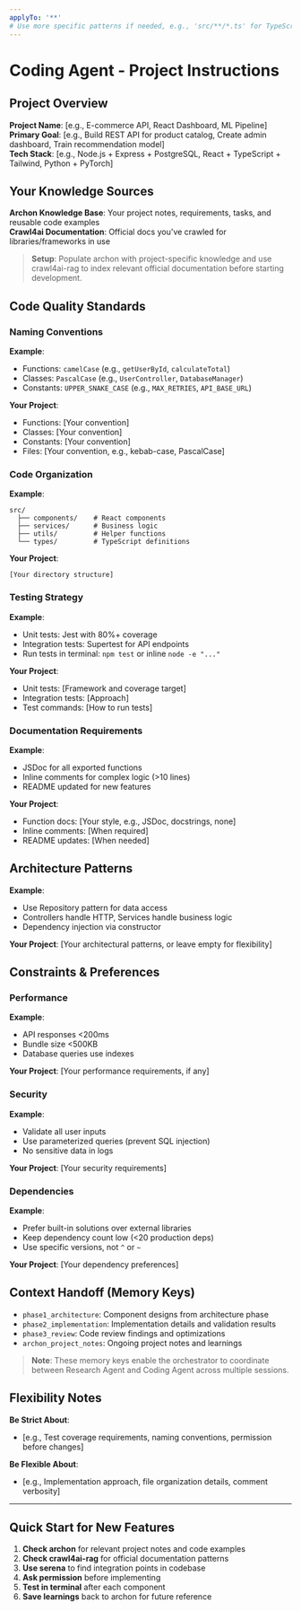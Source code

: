 ```yaml
---
applyTo: '**'
# Use more specific patterns if needed, e.g., 'src/**/*.ts' for TypeScript in src/
---
```


# Coding Agent - Project Instructions

## Project Overview
<!-- Provide high-level context about this project -->

**Project Name**: [e.g., E-commerce API, React Dashboard, ML Pipeline]  
**Primary Goal**: [e.g., Build REST API for product catalog, Create admin dashboard, Train recommendation model]  
**Tech Stack**: [e.g., Node.js + Express + PostgreSQL, React + TypeScript + Tailwind, Python + PyTorch]

## Your Knowledge Sources
<!-- These are referenced by the coding agent for validation -->

**Archon Knowledge Base**: Your project notes, requirements, tasks, and reusable code examples  
**Crawl4ai Documentation**: Official docs you've crawled for libraries/frameworks in use  

> **Setup**: Populate archon with project-specific knowledge and use crawl4ai-rag to index relevant official documentation before starting development.

## Code Quality Standards

### Naming Conventions
**Example**: 
- Functions: `camelCase` (e.g., `getUserById`, `calculateTotal`)
- Classes: `PascalCase` (e.g., `UserController`, `DatabaseManager`)
- Constants: `UPPER_SNAKE_CASE` (e.g., `MAX_RETRIES`, `API_BASE_URL`)

**Your Project**:
- Functions: [Your convention]
- Classes: [Your convention]
- Constants: [Your convention]
- Files: [Your convention, e.g., kebab-case, PascalCase]

### Code Organization
**Example**:
```
src/
  ├── components/    # React components
  ├── services/      # Business logic
  ├── utils/         # Helper functions
  └── types/         # TypeScript definitions
```

**Your Project**:
```
[Your directory structure]
```

### Testing Strategy
**Example**: 
- Unit tests: Jest with 80%+ coverage
- Integration tests: Supertest for API endpoints
- Run tests in terminal: `npm test` or inline `node -e "..."`

**Your Project**:
- Unit tests: [Framework and coverage target]
- Integration tests: [Approach]
- Test commands: [How to run tests]

### Documentation Requirements
**Example**: 
- JSDoc for all exported functions
- Inline comments for complex logic (>10 lines)
- README updated for new features

**Your Project**:
- Function docs: [Your style, e.g., JSDoc, docstrings, none]
- Inline comments: [When required]
- README updates: [When needed]

## Architecture Patterns
<!-- Optional: Only fill if you have specific patterns to enforce -->

**Example**:
- Use Repository pattern for data access
- Controllers handle HTTP, Services handle business logic
- Dependency injection via constructor

**Your Project**:
[Your architectural patterns, or leave empty for flexibility]

## Constraints & Preferences

### Performance
**Example**: 
- API responses <200ms
- Bundle size <500KB
- Database queries use indexes

**Your Project**:
[Your performance requirements, if any]

### Security
**Example**:
- Validate all user inputs
- Use parameterized queries (prevent SQL injection)
- No sensitive data in logs

**Your Project**:
[Your security requirements]

### Dependencies
**Example**:
- Prefer built-in solutions over external libraries
- Keep dependency count low (<20 production deps)
- Use specific versions, not `^` or `~`

**Your Project**:
[Your dependency preferences]

## Context Handoff (Memory Keys)
<!-- Used by coding agent to store/retrieve state between phases -->

- `phase1_architecture`: Component designs from architecture phase
- `phase2_implementation`: Implementation details and validation results  
- `phase3_review`: Code review findings and optimizations
- `archon_project_notes`: Ongoing project notes and learnings

> **Note**: These memory keys enable the orchestrator to coordinate between Research Agent and Coding Agent across multiple sessions.

## Flexibility Notes
<!-- Guidance for agent on when to be flexible vs. strict -->

**Be Strict About**:
- [e.g., Test coverage requirements, naming conventions, permission before changes]

**Be Flexible About**:
- [e.g., Implementation approach, file organization details, comment verbosity]

---

## Quick Start for New Features

1. **Check archon** for relevant project notes and code examples
2. **Check crawl4ai-rag** for official documentation patterns
3. **Use serena** to find integration points in codebase
4. **Ask permission** before implementing
5. **Test in terminal** after each component
6. **Save learnings** back to archon for future reference
